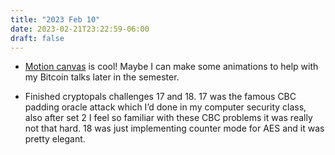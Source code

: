 ```yaml
---
title: "2023 Feb 10"
date: 2023-02-21T23:22:59-06:00
draft: false
---
```


- [Motion canvas](https://motion-canvas.github.io/) is cool! Maybe I can make some animations to help with my Bitcoin talks later in the semester.

- Finished cryptopals challenges 17 and 18. 17 was the famous CBC padding oracle attack which I’d done in my computer security class, also after set 2 I feel so familiar with these CBC problems it was really not that hard. 18 was just implementing counter mode for AES and it was pretty elegant.

